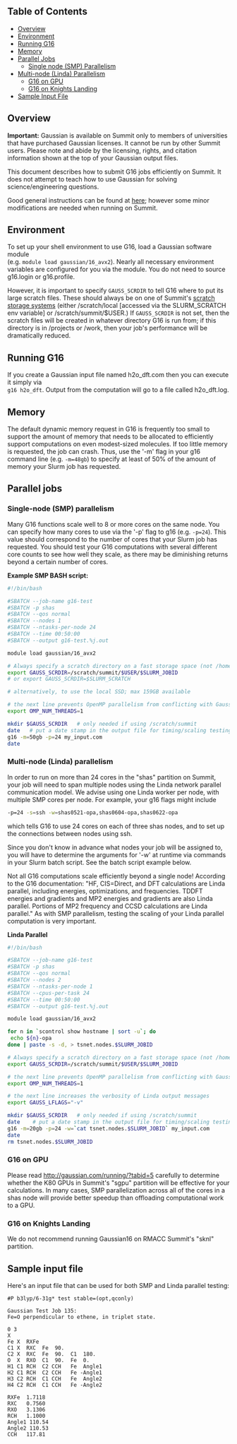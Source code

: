 ## Table of Contents

* [Overview](#overview)
* [Environment](#environment)
* [Running G16](#running-g16)
* [Memory](#memory)
* [Parallel Jobs](#parallel-jobs)
  * [Single node (SMP) Parallelism](#single-node-smp-parallelism)
* [Multi-node (Linda) Parallelism](#multi-node-linda-parallelism)
  * [G16 on GPU](#g16-on-gpu)
  * [G16 on Knights Landing](#g16-on-knights-landing)
* [Sample Input File](#sample-input-file)


## Overview

__Important:__ Gaussian is available on Summit only to members of universities that have purchased Gaussian licenses.  It cannot be run by other Summit users.  Please note and abide by the licensing, rights, and citation information shown at the top of your Gaussian output files.

This document describes how to submit G16 jobs efficiently on Summit. It does not attempt to teach how to use Gaussian for solving science/engineering questions.

Good general instructions can be found at [here](http://gaussian.com/running/); however some minor modifications are needed when running on Summit.

## Environment

To set up your shell environment to use G16, load a Gaussian software module  
(e.g. `module load gaussian/16_avx2`). Nearly all necessary environment variables are configured for you via the module.  You do not need to source g16.login or g16.profile.

However, it is important to specify `GAUSS_SCRDIR` to tell G16 where to put its large scratch files.  These should always be on one of Summit's [scratch storage systems](https://github.com/ResearchComputing/Research-Computing-User-Tutorials/wiki/File-Systems) (either /scratch/local [accessed via the SLURM_SCRATCH env variable] or /scratch/summit/$USER.)  If `GAUSS_SCRDIR` is not set, then the scratch files will be created in whatever directory G16 is run from; if this directory is in /projects or /work, then your job's performance will be dramatically reduced.

## Running G16

If you create a Gaussian input file named h2o_dft.com then you can execute it simply via  
`g16 h2o_dft`.  Output from the computation will go to a file called h2o_dft.log.

## Memory

The default dynamic memory request in G16 is frequently too small to support the amount of memory that needs to be allocated to efficiently support computations on even modest-sized molecules.  If too little memory is requested, the job can crash. Thus, use the '-m' flag in your g16 command line (e.g. `-m=48gb`) to specify at least of 50% of the amount of memory your Slurm job has requested.

## Parallel jobs

### Single-node (SMP) parallelism

Many G16 functions scale well to 8 or more cores on the same node.  You can specify how many cores to use via the '-p' flag to g16 (e.g. `-p=24`).  This value should correspond to the number of cores that your Slurm job has requested.  You should test your G16 computations with several different core counts to see how well they scale, as there may be diminishing returns beyond a certain number of cores.

__Example SMP BASH script:__

```bash
#!/bin/bash

#SBATCH --job-name g16-test
#SBATCH -p shas
#SBATCH --qos normal
#SBATCH --nodes 1
#SBATCH --ntasks-per-node 24
#SBATCH --time 00:50:00
#SBATCH --output g16-test.%j.out

module load gaussian/16_avx2

# Always specify a scratch directory on a fast storage space (not /home or /projects!)
export GAUSS_SCRDIR=/scratch/summit/$USER/$SLURM_JOBID
# or export GAUSS_SCRDIR=$SLURM_SCRATCH  

# alternatively, to use the local SSD; max 159GB available

# the next line prevents OpenMP parallelism from conflicting with Gaussian's internal SMP parallelization
export OMP_NUM_THREADS=1  

mkdir $GAUSS_SCRDIR   # only needed if using /scratch/summit
date   # put a date stamp in the output file for timing/scaling testing if desired
g16 -m=50gb -p=24 my_input.com 
date
```


### Multi-node (Linda) parallelism

In order to run on more than 24 cores in the "shas" partition on Summit, your job will need to span multiple nodes using the Linda network parallel communication model.  We advise using one Linda worker per node, with multiple SMP cores per node.  For example, your g16 flags might include

```bash
-p=24 -s=ssh -w=shas0521-opa,shas0604-opa,shas0622-opa
```
which tells G16 to use 24 cores on each of three shas nodes, and to set up the connections between nodes using ssh.

Since you don't know in advance what nodes your job will be assigned to, you will have to determine the arguments for '-w' at runtime via commands in your Slurm batch script.  See the batch script example below.  

Not all G16 computations scale efficiently beyond a single node!  According to the G16 documentation: "HF, CIS=Direct, and DFT calculations are Linda parallel, including energies, optimizations, and frequencies. TDDFT energies and gradients and MP2 energies and gradients are also Linda parallel. Portions of MP2 frequency and CCSD calculations are Linda parallel."  As with SMP parallelism, testing the scaling of your Linda parallel computation is very important.

__Linda Parallel__

```bash
#!/bin/bash

#SBATCH --job-name g16-test
#SBATCH -p shas
#SBATCH --qos normal
#SBATCH --nodes 2
#SBATCH --ntasks-per-node 1
#SBATCH --cpus-per-task 24
#SBATCH --time 00:50:00
#SBATCH --output g16-test.%j.out

module load gaussian/16_avx2

for n in `scontrol show hostname | sort -u`; do
 echo ${n}-opa
done | paste -s -d, > tsnet.nodes.$SLURM_JOBID

# Always specify a scratch directory on a fast storage space (not /home or /projects!)
export GAUSS_SCRDIR=/scratch/summit/$USER/$SLURM_JOBID

# the next line prevents OpenMP parallelism from conflicting with Gaussian's internal parallelization
export OMP_NUM_THREADS=1

# the next line increases the verbosity of Linda output messages
export GAUSS_LFLAGS="-v"

mkdir $GAUSS_SCRDIR   # only needed if using /scratch/summit
date    # put a date stamp in the output file for timing/scaling testing
g16 -m=20gb -p=24 -w=`cat tsnet.nodes.$SLURM_JOBID` my_input.com 
date
rm tsnet.nodes.$SLURM_JOBID
```

### G16 on GPU
Please read http://gaussian.com/running/?tabid=5 carefully to determine whether the K80 GPUs in Summit's "sgpu" partition will be effective for your calculations.  In many cases, SMP parallelization across all of the cores in a shas node will provide better speedup than offloading computational work to a GPU.

### G16 on Knights Landing
We do not recommend running Gaussian16 on RMACC Summit's "sknl" partition.

## Sample input file

Here's an input file that can be used for both SMP and Linda parallel testing:

```
#P b3lyp/6-31g* test stable=(opt,qconly)

Gaussian Test Job 135:
Fe=O perpendicular to ethene, in triplet state.
	 
0 3
X
Fe X  RXFe
C1 X  RXC  Fe  90.
C2 X  RXC  Fe  90.  C1  180.
O  X  RXO  C1  90.  Fe	0.
H1 C1 RCH  C2 CCH   Fe  Angle1
H2 C1 RCH  C2 CCH   Fe -Angle1
H3 C2 RCH  C1 CCH   Fe  Angle2
H4 C2 RCH  C1 CCH   Fe -Angle2
	 
RXFe  1.7118
RXC   0.7560
RXO   3.1306
RCH   1.1000
Angle1 110.54
Angle2 110.53
CCH   117.81
```
